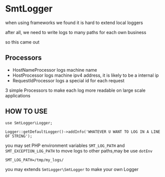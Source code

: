 # SmtLogger

when using frameworks we found it is hard to extend local loggers

after all, we need to write logs to many paths for each own business

so this came out

## Processors

 - HostNameProcessor logs machine name
 - HostProcessor logs machine ipv4 address, it is likely to be a internal ip
 - RequestIdProcessor logs a special id for each request
 
 3 simple Processors to make each log more readable on large scale applications
 
## HOW TO USE

```
use SmtLogger\Logger;

Logger::getDefaultLogger()->addInfo('WHATEVER U WANT TO LOG IN A LINE OF STRING');
```

you may set PHP environment variables `SMT_LOG_PATH` and `SMT_EXCEPTION_LOG_PATH` to
move logs to other paths,may be use `dotEnv`

```
SMT_LOG_PATH=/tmp/my_logs/
```

you may extends `SmtLogger\SmtLogger` to make your own Logger

